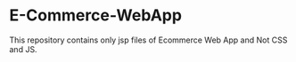 # E-Commerce-WebApp
This repository contains only jsp files of Ecommerce Web App and Not CSS and JS.

